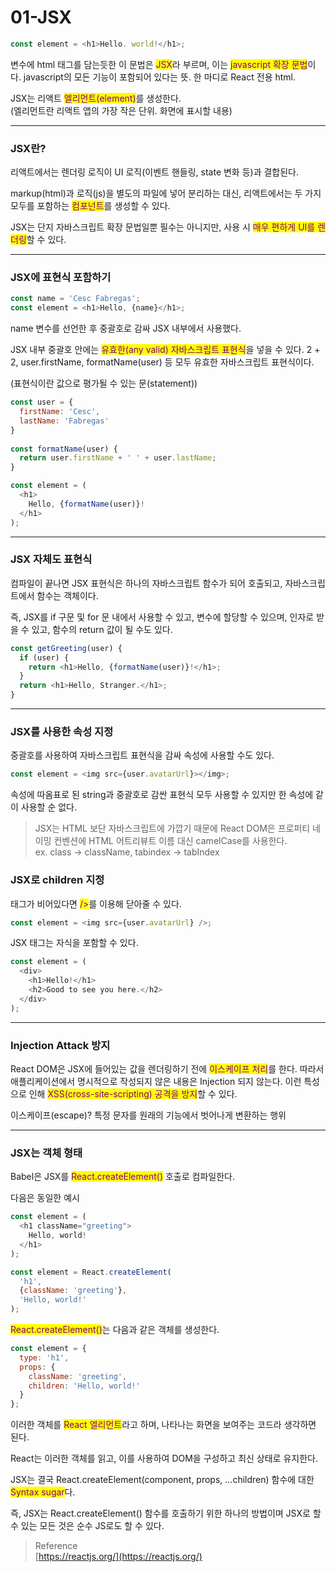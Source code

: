 # 01-JSX

```javascript
const element = <h1>Hello. world!</h1>;
```

변수에 html 태그를 담는듯한 이 문법은 <mark style="color:purple;">JSX</mark>라 부르며, 이는 <mark style="color:purple;">javascript 확장 문법</mark>이다. javascript의 모든 기능이 포함되어 있다는 뜻. 한 마디로 React 전용 html.

JSX는 리액트 <mark style="color:purple;">엘리먼트(element)</mark>를 생성한다.\
(엘리먼트란 리액트 앱의 가장 작은 단위. 화면에 표시할 내용)

***

### JSX란? <a href="#jsx" id="jsx"></a>

리액트에서는 렌더링 로직이 UI 로직(이벤트 핸들링, state 변화 등)과 결합된다.

markup(html)과 로직(js)을 별도의 파일에 넣어 분리하는 대신, 리액트에서는 두 가지 모두를 포함하는 <mark style="color:purple;">컴포넌트</mark>를 생성할 수 있다.

JSX는 단지 자바스크립트 확장 문법일뿐 필수는 아니지만, 사용 시 <mark style="color:purple;">매우 편하게 UI를 렌더링</mark>할 수 있다.

***

### JSX에 표현식 포함하기 <a href="#jsx" id="jsx"></a>

```javascript
const name = 'Cesc Fabregas';
const element = <h1>Hello, {name}</h1>;
```

name 변수를 선언한 후 중괄호로 감싸 JSX 내부에서 사용했다.

JSX 내부 중괄호 안에는 <mark style="color:purple;">유효한(any valid) 자바스크립트 표현식</mark>을 넣을 수 있다. 2 + 2, user.firstName, formatName(user) 등 모두 유효한 자바스크립트 표현식이다.

(표현식이란 값으로 평가될 수 있는 문(statement))

```javascript
const user = {
  firstName: 'Cesc',
  lastName: 'Fabregas'
}
  
const formatName(user) {
  return user.firstName + ' ' + user.lastName;
}

const element = (
  <h1>
  	Hello, {formatName(user)}!
  </h1>
);
```

***

### JSX 자체도 표현식 <a href="#jsx" id="jsx"></a>

컴파일이 끝나면 JSX 표현식은 하나의 자바스크립트 함수가 되어 호출되고, 자바스크립트에서 함수는 객체이다.

즉, JSX를 if 구문 및 for 문 내에서 사용할 수 있고, 변수에 할당할 수 있으며, 인자로 받을 수 있고, 함수의 return 값이 될 수도 있다.

```javascript
const getGreeting(user) {
  if (user) {
    return <h1>Hello, {formatName(user)}!</h1>;
  }
  return <h1>Hello, Stranger.</h1>;
}
```

***

### JSX를 사용한 속성 지정 <a href="#jsx" id="jsx"></a>

중괄호를 사용하여 자바스크립트 표현식을 감싸 속성에 사용할 수도 있다.

```javascript
const element = <img src={user.avatarUrl}></img>;
```

속성에 따옴표로 된 string과 중괄호로 감싼 표현식 모두 사용할 수 있지만 한 속성에 같이 사용할 순 없다.

> JSX는 HTML 보단 자바스크립트에 가깝기 때문에 React DOM은 프로퍼티 네이밍 컨벤션에 HTML 어트리뷰트 이름 대신 camelCase를 사용한다.\
> ex. class -> className, tabindex -> tabIndex

### JSX로 children 지정 <a href="#jsx-children" id="jsx-children"></a>

태그가 비어있다면 <mark style="color:purple;">/></mark>를 이용해 닫아줄 수 있다.

```javascript
const element = <img src={user.avatarUrl} />;
```

JSX 태그는 자식을 포함할 수 있다.

```javascript
const element = (
  <div>
  	<h1>Hello!</h1>
  	<h2>Good to see you here.</h2>
  </div>
);
```

***

### Injection Attack 방지 <a href="#injection-attack" id="injection-attack"></a>

React DOM은 JSX에 들어있는 값을 렌더링하기 전에 <mark style="color:purple;">이스케이프 처리</mark>를 한다. 따라서 애플리케이션에서 명시적으로 작성되지 않은 내용은 Injection 되지 않는다. 이런 특성으로 인해 <mark style="color:purple;">XSS(cross-site-scripting) 공격을 방지</mark>할 수 있다.

이스케이프(escape)? 특정 문자를 원래의 기능에서 벗어나게 변환하는 행위

***

### JSX는 객체 형태 <a href="#jsx" id="jsx"></a>

Babel은 JSX를 <mark style="color:purple;">React.createElement()</mark> 호출로 컴파일한다.

다음은 동일한 예시

```javascript
const element = (
  <h1 className="greeting">
    Hello, world!
  </h1>
);
```

```javascript
const element = React.createElement(
  'h1',
  {className: 'greeting'},
  'Hello, world!'
);
```

<mark style="color:purple;">React.createElement()</mark>는 다음과 같은 객체를 생성한다.

```javascript
const element = {
  type: 'h1',
  props: {
    className: 'greeting',
    children: 'Hello, world!'
  }
};
```

이러한 객체를 <mark style="color:purple;">React 엘리먼트</mark>라고 하며, 나타나는 화면을 보여주는 코드라 생각하면 된다.

React는 이러한 객체를 읽고, 이를 사용하여 DOM을 구성하고 최신 상태로 유지한다.

JSX는 결국 React.createElement(component, props, ...children) 함수에 대한 <mark style="color:purple;">Syntax sugar</mark>다.

즉, JSX는 React.createElement() 함수를 호출하기 위한 하나의 방법이며 JSX로 할 수 있는 모든 것은 순수 JS로도 할 수 있다.

> Reference\
> [https://reactjs.org/](https://reactjs.org/)
